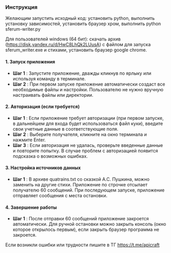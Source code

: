 ### Инструкция

Желающим запустить исходный код: установить python, выполнить установку зависимостей, установить браузер хром, выполнить python sferum-writer.py

Для пользователей windows (64 бит): скачать архив (https://disk.yandex.ru/d/HwC8LhQk2LUusA) с файлом для запуска sferum_writer.exe и стихами, установить браузер google chrome.


#### 1. **Запуск приложения**

* **Шаг 1** : Запустите приложение, дважды кликнув по ярлыку или используя команду в терминале.
* **Шаг 2** : При первом запуске приложение автоматически создаст все необходимые файлы и настройки. Пользователю не нужно вручную настраивать файлы или директории.

#### 2. **Авторизация (если требуется)**

* **Шаг 1** : Если приложение требует авторизации (при первом запуске, в дальнейшем для входа будет использоваться файл куки), введите свои учетные данные в соответствующие поля.
* **Шаг 2** : Выберите получателя, кликните на окно терминала и нажмите Enter.
* **Шаг 3** : Если авторизация не удалась, проверьте введенные данные и повторите попытку. В случае проблем с авторизацией появится подсказка о возможных ошибках.

#### 3. **Настройка источников данных**

* **Шаг 1** : В архиве quatrains.txt со сказкой А.С. Пушкина, можно заменить на другие стихи. Приложение по строчке отсылает получателю 60 сообщений. При последующем запуске, приложение отправляет сообщения с места остановки.

#### 4. **Завершение работы**

* **Шаг 1** : После отправки 60 сообщений приложение закроется автоматически. Для ручной остановки можно закрыть консоль (окно которое открылось первым), если закрыть браузер программа не закроется.

Если возникли ошибки или трудности пишите в ТГ https://t.me/apicraft
